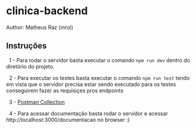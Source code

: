 # clinica-backend
Author: Matheus Raz (mrol)
## Instruções

&nbsp;
1 - Para rodar o servidor basta executar o comando `npm run dev` dentro do diretório do projeto.

&nbsp;
2 - Para executar os testes basta executar o comando `npm run test` tendo em vista que o servidor precisa estar sendo executado para os testes conseguirem fazer as requisiçes pros endpoints

&nbsp;
3 - [Postman Collection](https://www.getpostman.com/collections/15f4783c43962da62bba)

&nbsp;
4 - Para acessar documentação basta rodar o servidor e acessar http://localhost:3000/documentacao no browser :)
